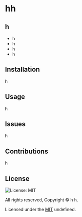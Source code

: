 
  # hh

  ## h

  - h
  - h
  - h
  - h

  
  
  ## Installation
  h

  ## Usage
  h

  ## Issues
  h

  ## Contributions
  h

  ## License

  ![License: MIT](https://img.shields.io/badge/License-MIT-yellow.svg)

  All rights reserved, Copyright © h h.

  Licensed under the [MIT](https://opensource.org/licenses/MIT) undefined.
